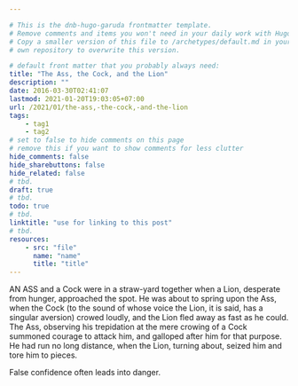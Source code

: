 ```yaml
---

# This is the dnb-hugo-garuda frontmatter template. 
# Remove comments and items you won't need in your daily work with Hugo.
# Copy a smaller version of this file to /archetypes/default.md in your
# own repository to overwrite this version.

# default front matter that you probably always need:
title: "The Ass, the Cock, and the Lion"
description: ""
date: 2016-03-30T02:41:07
lastmod: 2021-01-20T19:03:05+07:00
url: /2021/01/the-ass,-the-cock,-and-the-lion
tags:
    - tag1
    - tag2
# set to false to hide comments on this page
# remove this if you want to show comments for less clutter
hide_comments: false
hide_sharebuttons: false
hide_related: false
# tbd.
draft: true
# tbd.
todo: true
# tbd.
linktitle: "use for linking to this post"
# tbd.
resources:
    - src: "file"
      name: "name"
      title: "title"
---
```

AN ASS and a Cock were in a straw-yard together when a Lion, desperate from hunger, approached the spot. He was about to spring upon the Ass, when the Cock (to the sound of whose voice the Lion, it is said, has a singular aversion) crowed loudly, and the Lion fled away as fast as he could. The Ass, observing his trepidation at the mere crowing of a Cock summoned courage to attack him, and galloped after him for that purpose. He had run no long distance, when the Lion, turning about, seized him and tore him to pieces.

False confidence often leads into danger.

